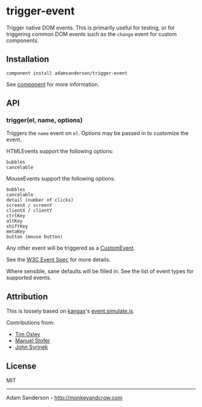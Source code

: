 # trigger-event

Trigger native DOM events.  This is primarily useful for testing, or for 
triggering common DOM events such as the `change` event for custom components. 

## Installation
 
    component install adamsanderson/trigger-event

See [component](https://github.com/component/component#component) for more information.

## API

### trigger(el, name, options)

Triggers the `name` event on `el`.  Options may be passed in to customize the event.

HTMLEvents support the following options:
    
    bubbles
    cancelable

MouseEvents support the following options:

    bubbles
    cancelable
    detail (number of clicks)
    screenX / screenY
    clientX / clientY
    ctrlKey
    altKey
    shiftKey
    metaKey
    button (mouse button)
    
Any other event will be triggered as a [CustomEvent](https://developer.mozilla.org/en-US/docs/DOM/Event/CustomEvent).

See the [W3C Event Spec](http://www.w3.org/TR/DOM-Level-2-Events/events.html) for more details.

Where sensible, sane defaults will be filled in.  See the list of event
types for supported events.

## Attribution

This is loosely based on [kangax](https://github.com/kangax)'s [event.simulate.js](https://github.com/kangax/protolicious/blob/master/event.simulate.js).

Contributions from: 

* [Tim Oxley](https://github.com/timoxley)
* [Manuel Stofer](https://github.com/manuelstofer)
* [John Syrinek](https://github.com/johntron)

## License 
MIT

---

Adam Sanderson - http://monkeyandcrow.com